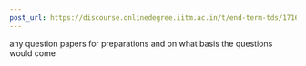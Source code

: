 ```yaml
---
post_url: https://discourse.onlinedegree.iitm.ac.in/t/end-term-tds/171668/2
---
```

any question papers for preparations and on what basis the questions would come